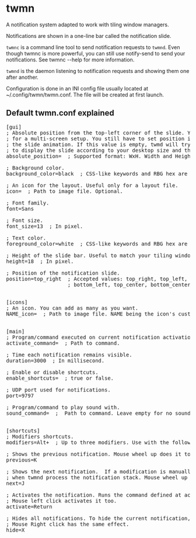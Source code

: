 twmn
====
A notification system adapted to work with tiling window managers.

Notifications are shown in a one-line bar called the notification slide.

`twmnc` is a command line tool to send notification requests to `twmnd`. Even though twmnc is more powerful, you can still use notify-send to send your notifications. See twmnc --help for more information.


`twmnd` is the daemon listening to notification requests and showing them one after another.

Configuration is done in an INI config file usually located at ~/.config/twmn/twmn.conf. The file will be created at first launch.


Default twmn.conf explained
---------------------------
<pre>
[gui]
; Absolute position from the top-left corner of the slide. You may need it
; for a multi-screen setup. You still have to set position in order to choose
; the slide animation. If this value is empty, twmd will try to figure out where
; to display the slide according to your desktop size and the position value.
absolute_position=  ; Supported format: WxH. Width and Height being integers.

; Background color.
background_color=black  ; CSS-like keywords and RBG hex are supported (eg. lightgray).

; An icon for the layout. Useful only for a layout file.
icon=  ; Path to image file. Optional.

; Font family.
font=Sans

; Font size.
font_size=13  ; In pixel.

; Text color.
foreground_color=white  ; CSS-like keywords and RBG hex are supported (eg. lightgray).

; Height of the slide bar. Useful to match your tiling window manager's bar.
height=18  ; In pixel.

; Position of the notification slide.
position=top_right  ; Accepted values: top_right, top_left, bottom_right,
                    ; bottom_left, top_center, bottom_center, center.


[icons]
; An icon. You can add as many as you want.
NAME_icon=  ; Path to image file. NAME being the icon's custom name.


[main]
; Program/command executed on current notification activation.
activate_command=  ; Path to command.

; Time each notification remains visible.
duration=3000  ; In millisecond.

; Enable or disable shortcuts.
enable_shortcuts=  ; true or false.

; UDP port used for notifications.
port=9797

; Program/command to play sound with.
sound_command=  ;  Path to command. Leave empty for no sound.


[shortcuts]
; Modifiers shortcuts.
modifiers=Alt+  ; Up to three modifiers. Use with the following shortcuts.

; Shows the previous notification. Mouse wheel up does it too.
previous=K

; Shows the next notification.  If a modification is manually shown it will ne be displayed again
; when twmnd process the notification stack. Mouse wheel up does it too.
next=J

; Activates the notification. Runs the command defined at activate_command.
; Mouse left click activates it too.
activate=Return

; Hides all notifications. To hide the current notification, use the "next" key instead.
; Mouse Right click has the same effect.
hide=X
</pre>
